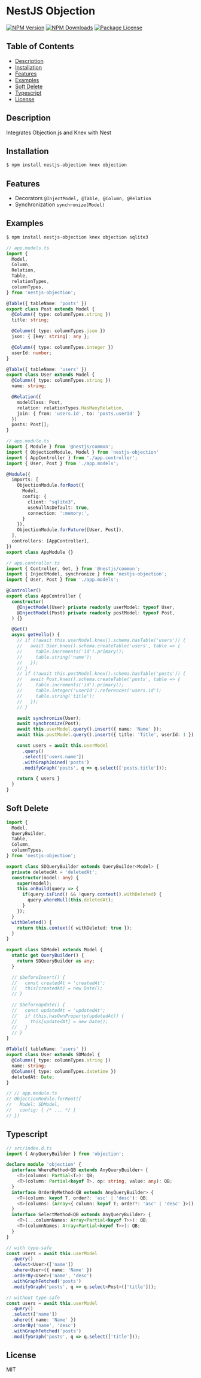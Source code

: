 # NestJS Objection

<a href="https://www.npmjs.com/package/nestjs-objection"><img src="https://img.shields.io/npm/v/nestjs-objection.svg" alt="NPM Version" /></a>
<a href="https://www.npmjs.com/package/nestjs-objection"><img src="https://img.shields.io/npm/dm/nestjs-objection.svg" alt="NPM Downloads" /></a>
<a href="https://www.npmjs.com/package/nestjs-objection"><img src="https://img.shields.io/npm/l/nestjs-objection.svg" alt="Package License" /></a>

## Table of Contents

- [Description](#description)
- [Installation](#installation)
- [Features](#features)
- [Examples](#examples)
- [Soft Delete](#soft-delete)
- [Typescript](#typescript)
- [License](#license)

## Description
Integrates Objection.js and Knex with Nest

## Installation

```bash
$ npm install nestjs-objection knex objection
```

## Features

- Decorators ```@InjectModel, @Table, @Column, @Relation ```
- Synchronization ```synchronize(Model)```

## Examples
```bash
$ npm install nestjs-objection knex objection sqlite3
```

```ts
// app.models.ts
import { 
  Model, 
  Column, 
  Relation, 
  Table, 
  relationTypes, 
  columnTypes, 
} from 'nestjs-objection';

@Table({ tableName: 'posts' })
export class Post extends Model {
  @Column({ type: columnTypes.string })
  title: string;

  @Column({ type: columnTypes.json })
  json: { [key: string]: any };

  @Column({ type: columnTypes.integer })
  userId: number;
}

@Table({ tableName: 'users' })
export class User extends Model {
  @Column({ type: columnTypes.string })
  name: string;

  @Relation({ 
    modelClass: Post, 
    relation: relationTypes.HasManyRelation, 
    join: { from: 'users.id', to: 'posts.userId' } 
  })
  posts: Post[];
}
```

```ts
// app.module.ts
import { Module } from '@nestjs/common';
import { ObjectionModule, Model } from 'nestjs-objection'
import { AppController } from './app.controller';
import { User, Post } from './app.models';

@Module({
  imports: [
    ObjectionModule.forRoot({
      Model,
      config: {
        client: "sqlite3",
        useNullAsDefault: true,
        connection: ':memory:',
      }
    }),
    ObjectionModule.forFuture([User, Post]),
  ],
  controllers: [AppController],
})
export class AppModule {}
```

```ts
// app.controller.ts
import { Controller, Get, } from '@nestjs/common';
import { InjectModel, synchronize } from 'nestjs-objection';
import { User, Post } from './app.models';

@Controller()
export class AppController {
  constructor(
    @InjectModel(User) private readonly userModel: typeof User,
    @InjectModel(Post) private readonly postModel: typeof Post,
  ) {}

  @Get()
  async getHello() {
    // if (!await this.userModel.knex().schema.hasTable('users')) { 
    //   await User.knex().schema.createTable('users', table => {
    //     table.increments('id').primary();
    //     table.string('name');
    //   });
    // }
    // if (!await this.postModel.knex().schema.hasTable('posts')) { 
    //   await Post.knex().schema.createTable('posts', table => {
    //     table.increments('id').primary();
    //     table.integer('userId').references('users.id');
    //     table.string('title');
    //   });
    // }

    await synchronize(User);
    await synchronize(Post);
    await this.userModel.query().insert({ name: 'Name' });
    await this.postModel.query().insert({ title: 'Title', userId: 1 });

    const users = await this.userModel
      .query()
      .select(['users.name'])
      .withGraphJoined('posts')
      .modifyGraph('posts', q => q.select(['posts.title']));

    return { users }
  }
}
```

## Soft Delete

```ts
import { 
  Model, 
  QueryBuilder,
  Table, 
  Column, 
  columnTypes, 
} from 'nestjs-objection';

export class SDQueryBuilder extends QueryBuilder<Model> {
  private deletedAt = 'deletedAt';
  constructor(model: any) {
    super(model);
    this.onBuild(query => {
      if(query.isFind() && !query.context().withDeleted) {
        query.whereNull(this.deletedAt);
      }
    });
  }
  withDeleted() {
    return this.context({ withDeleted: true });
  }
}

export class SDModel extends Model {
  static get QueryBuilder() {
    return SDQueryBuilder as any;
  }

  // $beforeInsert() {
  //   const createdAt = 'createdAt';
  //   this[createdAt] = new Date();
  // }

  // $beforeUpdate() {
  //   const updatedAt = 'updatedAt';
  //   if (this.hasOwnProperty(updatedAt)) {
  //     this[updatedAt] = new Date();
  //   }
  // }
}

@Table({ tableName: 'users' })
export class User extends SDModel {
  @Column({ type: columnTypes.string })
  name: string;
  @Column({ type: columnTypes.datetime })
  deletedAt: Date;
}

// // app.module.ts
// ObjectionModule.forRoot({
//   Model: SDModel,
//   config: { /* ... */ }
// })
```

## Typescript

```ts
// src/index.d.ts
import { AnyQueryBuilder } from 'objection';

declare module 'objection' {
  interface WhereMethod<QB extends AnyQueryBuilder> {
    <T>(columns: Partial<T>): QB;
    <T>(column: Partial<keyof T>, op: string, value: any): QB;
  }
  interface OrderByMethod<QB extends AnyQueryBuilder> {
    <T>(column: keyof T, order?: 'asc' | 'desc'): QB;
    <T>(columns: (Array<{ column: keyof T; order?: 'asc' | 'desc' }>)): QB;
  }
  interface SelectMethod<QB extends AnyQueryBuilder> {
    <T>(...columnNames: Array<Partial<keyof T>>): QB;
    <T>(columnNames: Array<Partial<keyof T>>): QB;
  }
}
```

```ts
// with type-safe
const users = await this.userModel
  .query()
  .select<User>(['name'])
  .where<User>({ name: 'Name' })
  .orderBy<User>('name', 'desc')
  .withGraphFetched('posts')
  .modifyGraph('posts', q => q.select<Post>(['title']));

// without type-safe
const users = await this.userModel
  .query()
  .select(['name'])
  .where({ name: 'Name' })
  .orderBy('name', 'desc')
  .withGraphFetched('posts')
  .modifyGraph('posts', q => q.select(['title']));
```

## License

MIT
